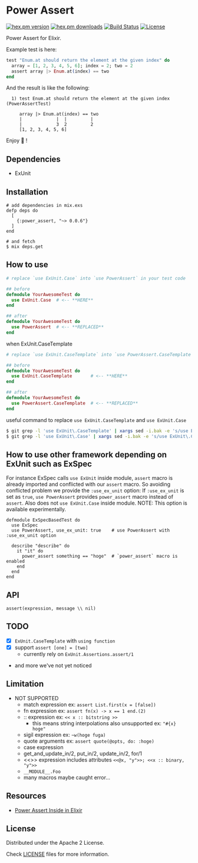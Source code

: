 # Power Assert

[![hex.pm version](https://img.shields.io/hexpm/v/power_assert.svg)](https://hex.pm/packages/power_assert) [![hex.pm downloads](https://img.shields.io/hexpm/dt/power_assert.svg)](https://hex.pm/packages/power_assert) [![Build Status](https://travis-ci.org/ma2gedev/power_assert_ex.svg?branch=master)](https://travis-ci.org/ma2gedev/power_assert_ex) [![License](https://img.shields.io/hexpm/l/power_assert.svg)](http://www.apache.org/licenses/LICENSE-2.0)

Power Assert for Elixir.

Example test is here:

```elixir
test "Enum.at should return the element at the given index" do
  array = [1, 2, 3, 4, 5, 6]; index = 2; two = 2
  assert array |> Enum.at(index) == two
end
```

And the result is like the following:

```
  1) test Enum.at should return the element at the given index (PowerAssertTest)

     array |> Enum.at(index) == two
     |             |  |         |
     |             3  2         2
     [1, 2, 3, 4, 5, 6]
```

Enjoy :muscle: !

## Dependencies

- ExUnit

## Installation

```
# add dependencies in mix.exs
defp deps do
  [
    {:power_assert, "~> 0.0.6"}
  ]
end

# and fetch
$ mix deps.get
```

## How to use

```elixir
# replace `use ExUnit.Case` into `use PowerAssert` in your test code

## before
defmodule YourAwesomeTest do
  use ExUnit.Case  # <-- **HERE**
end

## after
defmodule YourAwesomeTest do
  use PowerAssert  # <-- **REPLACED**
end
```

when ExUnit.CaseTemplate

```elixir
# replace `use ExUnit.CaseTemplate` into `use PowerAssert.CaseTemplate` in your test code

## before
defmodule YourAwesomeTest do
  use ExUnit.CaseTemplate       # <-- **HERE**
end

## after
defmodule YourAwesomeTest do
  use PowerAssert.CaseTemplate  # <-- **REPLACED**
end
```

useful command to replace `use ExUnit.CaseTemplate` and `use ExUnit.Case`

```bash
$ git grep -l 'use ExUnit\.CaseTemplate' | xargs sed -i.bak -e 's/use ExUnit\.CaseTemplate/use PowerAssert.CaseTemplate/g'
$ git grep -l 'use ExUnit\.Case' | xargs sed -i.bak -e 's/use ExUnit\.Case/use PowerAssert/g'
```

## How to use other framework depending on ExUnit such as ExSpec

For instance ExSpec calls `use ExUnit` inside module, `assert` macro is already imported and conflicted with our `assert` macro.
So avoiding conflicted problem we provide the `:use_ex_unit` option:
If `:use_ex_unit` is set as `true`, `use PowerAssert` provides `power_assert` macro instead of `assert`. Also does not `use ExUnit.Case` inside module.
NOTE: This option is available experimentally.

```
defmodule ExSpecBasedTest do
  use ExSpec
  use PowerAssert, use_ex_unit: true    # use PowerAssert with :use_ex_unit option

  describe "describe" do
    it "it" do
      power_assert something == "hoge"  # `power_assert` macro is enabled
    end
  end
end
```

## API

```
assert(expression, message \\ nil)
```

## TODO

- [x] `ExUnit.CaseTemplate` with `using function`
- [x] support `assert [one] = [two]`
  - currently rely on `ExUnit.Assertions.assert/1`
- and more we've not yet noticed

## Limitation

- NOT SUPPORTED
  - match expression ex: `assert List.first(x = [false])`
  - fn expression ex: `assert fn(x) -> x == 1 end.(2)`
  - :: expression ex: `<< x :: bitstring >>`
    - this means string interpolations also unsupported ex: `"#{x} hoge"`
  - sigil expression ex: `~w(hoge fuga)`
  - quote arguments ex: `assert quote(@opts, do: :hoge)`
  - case expression
  - get_and_update_in/2, put_in/2, update_in/2, for/1
  - <<>> expression includes attributes `<<@x, "y">>; <<x :: binary, "y">>`
  - `__MODULE__.Foo`
  - many macros maybe caught error...

## Resources

- [Power Assert Inside in Elixir](https://speakerdeck.com/ma2gedev/power-assert-inside-in-elixir)

## License

Distributed under the Apache 2 License.

Check [LICENSE](LICENSE) files for more information.


